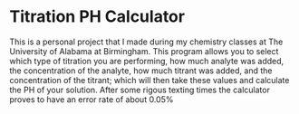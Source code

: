 # Titration PH Calculator
This is a personal project that I made during my chemistry classes at The University of Alabama at Birmingham. 
This program allows you to select which type of titration you are performing, how much analyte was added, the 
concentration of the analyte, how much titrant was added, and the concentration of the titrant; which will then
take these values and calculate the PH of your solution. After some rigous texting times the calculator proves to have an error rate of about 0.05%
